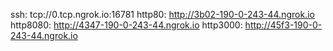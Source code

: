 ssh: tcp://0.tcp.ngrok.io:16781 
http80: http://3b02-190-0-243-44.ngrok.io 
http8080: http://4347-190-0-243-44.ngrok.io 
http3000: http://45f3-190-0-243-44.ngrok.io 
